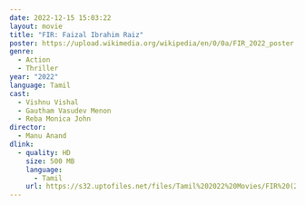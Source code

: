 ```yaml
---
date: 2022-12-15 15:03:22
layout: movie
title: "FIR: Faizal Ibrahim Raiz"
poster: https://upload.wikimedia.org/wikipedia/en/0/0a/FIR_2022_poster.jpg
genre:
  - Action
  - Thriller
year: "2022"
language: Tamil
cast:
  - Vishnu Vishal
  - Gautham Vasudev Menon
  - Reba Monica John
director:
  - Manu Anand
dlink:
  - quality: HD
    size: 500 MB
    language:
      - Tamil
    url: https://s32.uptofiles.net/files/Tamil%202022%20Movies/FIR%20(2022)/FIR%20(Original)/FIR%20(640x360)/FIR%20Faizal%20Ibrahim%20Rais%202022%20HD.mp4
---
```

